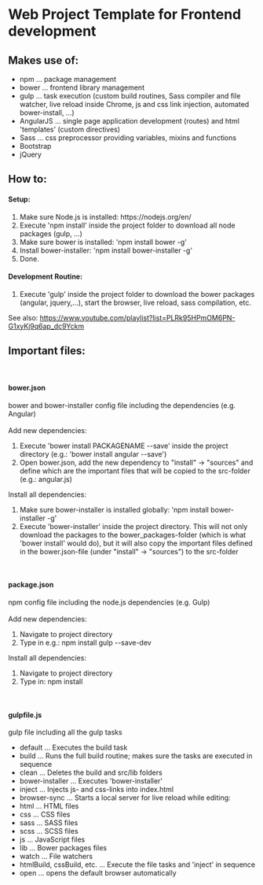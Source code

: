<h1>Web Project Template for Frontend development</h1>

<h2>Makes use of:</h2>
<ul>
    <li>npm ... package management</li>
    <li>bower ... frontend library management</li>
    <li>gulp ... task execution (custom build routines, Sass compiler and file watcher, live reload inside Chrome, js and css link injection, automated bower-install, ...)</li>
    <li>AngularJS ... single page application development (routes) and html 'templates' (custom directives)</li>
    <li>Sass ... css preprocessor providing variables, mixins and functions</li>
    <li>Bootstrap</li>
    <li>jQuery</li>
</ul>

<h2>How to:</h2>
<h4>Setup:</h4>
<ol>
    <li>Make sure Node.js is installed: https://nodejs.org/en/</li>
    <li>Execute 'npm install' inside the project folder to download all node packages (gulp, ...)</li>
    <li>Make sure bower is installed: 'npm install bower -g'</li>
    <li>Install bower-installer: 'npm install bower-installer -g'</li>
    <li>Done.</li>
</ol>
 
<h4>Development Routine:</h4>
<ol>
    <li> Execute 'gulp' inside the project folder to download the bower packages (angular, jquery,...), start the browser, live reload, sass compilation, etc.</li>
</ol>

See also: https://www.youtube.com/playlist?list=PLRk95HPmOM6PN-G1xyKj9q6ap_dc9Yckm

<h2>Important files:</h2>

<br/>
<h4>bower.json</h4>
bower and bower-installer config file including the dependencies (e.g. Angular)
<br/><br/>
Add new dependencies:
<ol>
     <li>Execute 'bower install PACKAGENAME --save' inside the project directory (e.g.: 'bower install angular --save')</li>
     <li>Open bower.json, add the new dependency to "install" -> "sources" and define which are the important files that will be copied to the src-folder (e.g.: angular.js)</li>
</ol>
Install all dependencies:
<ol>
     <li>Make sure bower-installer is installed globally: 'npm install bower-installer -g'
     <li>Execute 'bower-installer' inside the project directory. This will not only download the packages to the bower_packages-folder (which is what 'bower install' would do), but it will also copy the important files defined in the bower.json-file (under "install" -> "sources") to the src-folder</li>
</ol>
</ul>
<br/>
<h4>package.json</h4>
npm config file including the node.js dependencies (e.g. Gulp)
<br/><br/>
Add new dependencies:
<ol>
     <li>Navigate to project directory</li>
     <li>Type in e.g.: npm install gulp --save-dev</li>
</ol>
Install all dependencies:
<ol>
     <li>Navigate to project directory</li>
     <li>Type in: npm install</li>
</ol>
<br/>
<h4>gulpfile.js</h4>
gulp file including all the gulp tasks
<ul>
    <li>default ... Executes the build task</li>
    <li>build ... Runs the full build routine; makes sure the tasks are executed in sequence</li>
    <li>clean ... Deletes the build and src/lib folders</li>
    <li>bower-installer ... Executes 'bower-installer'</li>
    <li>inject ... Injects js- and css-links into index.html</li>
    <li>browser-sync ... Starts a local server for live reload while editing:</li>
    <li>html ... HTML files</li>
    <li>css ... CSS files</li>
    <li>sass ... SASS files</li>
    <li>scss ... SCSS files</li>
    <li>js ... JavaScript files</li>
    <li>lib ... Bower packages files</li>
    <li>watch ... File watchers</li>
    <li>htmlBuild, cssBuild, etc. ... Execute the file tasks and 'inject' in sequence</li>
    <li>open ... opens the default browser automatically</li>
</ul>
<br/>